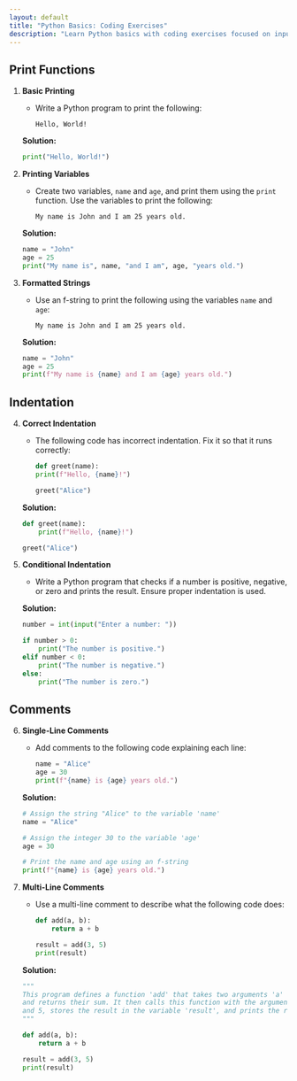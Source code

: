 ```yaml
---
layout: default
title: "Python Basics: Coding Exercises"
description: "Learn Python basics with coding exercises focused on input, print statements, comments, f-strings, and indentation. Improve your coding skills by mastering essential Python concepts for clean, readable code and efficient programming practices."
---
```


## Print Functions

1. **Basic Printing**
   - Write a Python program to print the following:
     ```
     Hello, World!
     ```
   
   **Solution:**
   ```python
   print("Hello, World!")
   ```

2. **Printing Variables**
   - Create two variables, `name` and `age`, and print them using the `print` function. Use the variables to print the following:
     ```
     My name is John and I am 25 years old.
     ```

   **Solution:**
   ```python
   name = "John"
   age = 25
   print("My name is", name, "and I am", age, "years old.")
   ```

3. **Formatted Strings**
   - Use an f-string to print the following using the variables `name` and `age`:
     ```
     My name is John and I am 25 years old.
     ```

   **Solution:**
   ```python
   name = "John"
   age = 25
   print(f"My name is {name} and I am {age} years old.")
   ```

## Indentation

4. **Correct Indentation**
   - The following code has incorrect indentation. Fix it so that it runs correctly:
     ```python
     def greet(name):
     print(f"Hello, {name}!")

     greet("Alice")
     ```

   **Solution:**
   ```python
   def greet(name):
       print(f"Hello, {name}!")

   greet("Alice")
   ```

5. **Conditional Indentation**
   - Write a Python program that checks if a number is positive, negative, or zero and prints the result. Ensure proper indentation is used.
   
   **Solution:**
   ```python
   number = int(input("Enter a number: "))

   if number > 0:
       print("The number is positive.")
   elif number < 0:
       print("The number is negative.")
   else:
       print("The number is zero.")
   ```

## Comments

6. **Single-Line Comments**
   - Add comments to the following code explaining each line:
     ```python
     name = "Alice"
     age = 30
     print(f"{name} is {age} years old.")
     ```

   **Solution:**
   ```python
   # Assign the string "Alice" to the variable 'name'
   name = "Alice"
   
   # Assign the integer 30 to the variable 'age'
   age = 30
   
   # Print the name and age using an f-string
   print(f"{name} is {age} years old.")
   ```

7. **Multi-Line Comments**
   - Use a multi-line comment to describe what the following code does:
     ```python
     def add(a, b):
         return a + b

     result = add(3, 5)
     print(result)
     ```

   **Solution:**
   ```python
   """
   This program defines a function 'add' that takes two arguments 'a' and 'b'
   and returns their sum. It then calls this function with the arguments 3
   and 5, stores the result in the variable 'result', and prints the result.
   """

   def add(a, b):
       return a + b

   result = add(3, 5)
   print(result)
   ```
   
<script async src="https://pagead2.googlesyndication.com/pagead/js/adsbygoogle.js?client=ca-pub-1602443888929206"
     crossorigin="anonymous"></script>
<ins class="adsbygoogle"
     style="display:block"
     data-ad-format="autorelaxed"
     data-ad-client="ca-pub-1602443888929206"
     data-ad-slot="7879511511"></ins>
<script>
     (adsbygoogle = window.adsbygoogle || []).push({});
</script>